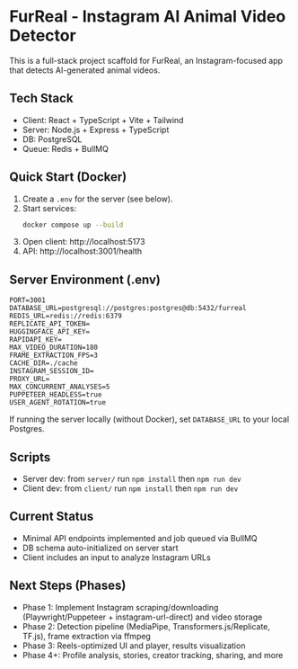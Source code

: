 # FurReal - Instagram AI Animal Video Detector

This is a full-stack project scaffold for FurReal, an Instagram-focused app that detects AI-generated animal videos.

## Tech Stack
- Client: React + TypeScript + Vite + Tailwind
- Server: Node.js + Express + TypeScript
- DB: PostgreSQL
- Queue: Redis + BullMQ

## Quick Start (Docker)
1. Create a `.env` for the server (see below).
2. Start services:
   ```bash
   docker compose up --build
   ```
3. Open client: http://localhost:5173
4. API: http://localhost:3001/health

## Server Environment (.env)
```
PORT=3001
DATABASE_URL=postgresql://postgres:postgres@db:5432/furreal
REDIS_URL=redis://redis:6379
REPLICATE_API_TOKEN=
HUGGINGFACE_API_KEY=
RAPIDAPI_KEY=
MAX_VIDEO_DURATION=180
FRAME_EXTRACTION_FPS=3
CACHE_DIR=./cache
INSTAGRAM_SESSION_ID=
PROXY_URL=
MAX_CONCURRENT_ANALYSES=5
PUPPETEER_HEADLESS=true
USER_AGENT_ROTATION=true
```

If running the server locally (without Docker), set `DATABASE_URL` to your local Postgres.

## Scripts
- Server dev: from `server/` run `npm install` then `npm run dev`
- Client dev: from `client/` run `npm install` then `npm run dev`

## Current Status
- Minimal API endpoints implemented and job queued via BullMQ
- DB schema auto-initialized on server start
- Client includes an input to analyze Instagram URLs

## Next Steps (Phases)
- Phase 1: Implement Instagram scraping/downloading (Playwright/Puppeteer + instagram-url-direct) and video storage
- Phase 2: Detection pipeline (MediaPipe, Transformers.js/Replicate, TF.js), frame extraction via ffmpeg
- Phase 3: Reels-optimized UI and player, results visualization
- Phase 4+: Profile analysis, stories, creator tracking, sharing, and more